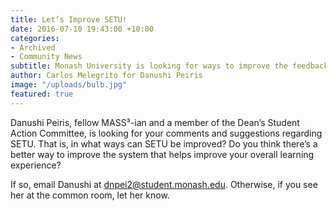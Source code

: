 ```yaml
---
title: Let’s Improve SETU!
date: 2016-07-10 19:43:00 +10:00
categories:
- Archived
- Community News
subtitle: Monash University is looking for ways to improve the feedback system.
author: Carlos Melegrito for Danushi Peiris
image: "/uploads/bulb.jpg"
featured: true
---
```


Danushi Peiris, fellow MASS³-ian and a member of the Dean’s Student Action Committee, is looking for your comments and suggestions regarding SETU. That is, in what ways can SETU be improved? Do you think there’s a better way to improve the system that helps improve your overall learning experience?

If so, email Danushi at dnpei2@student.monash.edu. Otherwise, if you see her at the common room, let her know.